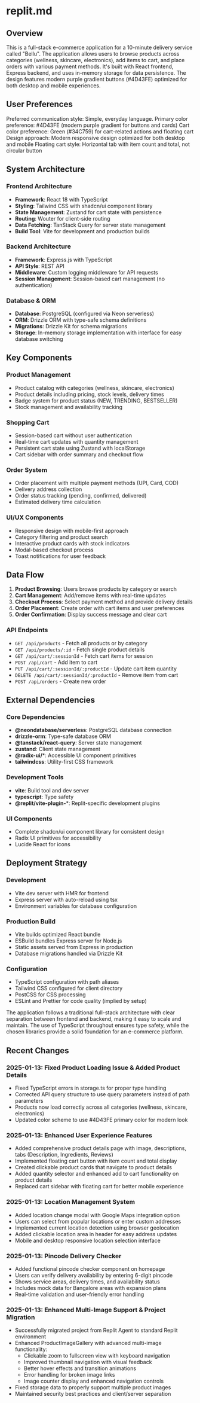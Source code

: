 # replit.md

## Overview

This is a full-stack e-commerce application for a 10-minute delivery service called "Bellu". The application allows users to browse products across categories (wellness, skincare, electronics), add items to cart, and place orders with various payment methods. It's built with React frontend, Express backend, and uses in-memory storage for data persistence. The design features modern purple gradient buttons (#4D43FE) optimized for both desktop and mobile experiences.

## User Preferences

Preferred communication style: Simple, everyday language.
Primary color preference: #4D43FE (modern purple gradient for buttons and cards)
Cart color preference: Green (#34C759) for cart-related actions and floating cart
Design approach: Modern responsive design optimized for both desktop and mobile
Floating cart style: Horizontal tab with item count and total, not circular button

## System Architecture

### Frontend Architecture
- **Framework**: React 18 with TypeScript
- **Styling**: Tailwind CSS with shadcn/ui component library
- **State Management**: Zustand for cart state with persistence
- **Routing**: Wouter for client-side routing
- **Data Fetching**: TanStack Query for server state management
- **Build Tool**: Vite for development and production builds

### Backend Architecture
- **Framework**: Express.js with TypeScript
- **API Style**: REST API
- **Middleware**: Custom logging middleware for API requests
- **Session Management**: Session-based cart management (no authentication)

### Database & ORM
- **Database**: PostgreSQL (configured via Neon serverless)
- **ORM**: Drizzle ORM with type-safe schema definitions
- **Migrations**: Drizzle Kit for schema migrations
- **Storage**: In-memory storage implementation with interface for easy database switching

## Key Components

### Product Management
- Product catalog with categories (wellness, skincare, electronics)
- Product details including pricing, stock levels, delivery times
- Badge system for product status (NEW, TRENDING, BESTSELLER)
- Stock management and availability tracking

### Shopping Cart
- Session-based cart without user authentication
- Real-time cart updates with quantity management
- Persistent cart state using Zustand with localStorage
- Cart sidebar with order summary and checkout flow

### Order System
- Order placement with multiple payment methods (UPI, Card, COD)
- Delivery address collection
- Order status tracking (pending, confirmed, delivered)
- Estimated delivery time calculation

### UI/UX Components
- Responsive design with mobile-first approach
- Category filtering and product search
- Interactive product cards with stock indicators
- Modal-based checkout process
- Toast notifications for user feedback

## Data Flow

1. **Product Browsing**: Users browse products by category or search
2. **Cart Management**: Add/remove items with real-time updates
3. **Checkout Process**: Select payment method and provide delivery details
4. **Order Placement**: Create order with cart items and user preferences
5. **Order Confirmation**: Display success message and clear cart

### API Endpoints
- `GET /api/products` - Fetch all products or by category
- `GET /api/products/:id` - Fetch single product details
- `GET /api/cart/:sessionId` - Fetch cart items for session
- `POST /api/cart` - Add item to cart
- `PUT /api/cart/:sessionId/:productId` - Update cart item quantity
- `DELETE /api/cart/:sessionId/:productId` - Remove item from cart
- `POST /api/orders` - Create new order

## External Dependencies

### Core Dependencies
- **@neondatabase/serverless**: PostgreSQL database connection
- **drizzle-orm**: Type-safe database ORM
- **@tanstack/react-query**: Server state management
- **zustand**: Client state management
- **@radix-ui/***: Accessible UI component primitives
- **tailwindcss**: Utility-first CSS framework

### Development Tools
- **vite**: Build tool and dev server
- **typescript**: Type safety
- **@replit/vite-plugin-***: Replit-specific development plugins

### UI Components
- Complete shadcn/ui component library for consistent design
- Radix UI primitives for accessibility
- Lucide React for icons

## Deployment Strategy

### Development
- Vite dev server with HMR for frontend
- Express server with auto-reload using tsx
- Environment variables for database configuration

### Production Build
- Vite builds optimized React bundle
- ESBuild bundles Express server for Node.js
- Static assets served from Express in production
- Database migrations handled via Drizzle Kit

### Configuration
- TypeScript configuration with path aliases
- Tailwind CSS configured for client directory
- PostCSS for CSS processing
- ESLint and Prettier for code quality (implied by setup)

The application follows a traditional full-stack architecture with clear separation between frontend and backend, making it easy to scale and maintain. The use of TypeScript throughout ensures type safety, while the chosen libraries provide a solid foundation for an e-commerce platform.

## Recent Changes

### 2025-01-13: Fixed Product Loading Issue & Added Product Details
- Fixed TypeScript errors in storage.ts for proper type handling
- Corrected API query structure to use query parameters instead of path parameters
- Products now load correctly across all categories (wellness, skincare, electronics)
- Updated color scheme to use #4D43FE primary color for modern look

### 2025-01-13: Enhanced User Experience Features
- Added comprehensive product details page with image, descriptions, tabs (Description, Ingredients, Reviews)
- Implemented floating cart button with item count and total display
- Created clickable product cards that navigate to product details
- Added quantity selector and enhanced add to cart functionality on product details
- Replaced cart sidebar with floating cart for better mobile experience

### 2025-01-13: Location Management System
- Added location change modal with Google Maps integration option
- Users can select from popular locations or enter custom addresses
- Implemented current location detection using browser geolocation
- Added clickable location area in header for easy address updates
- Mobile and desktop responsive location selection interface

### 2025-01-13: Pincode Delivery Checker
- Added functional pincode checker component on homepage
- Users can verify delivery availability by entering 6-digit pincode
- Shows service areas, delivery times, and availability status
- Includes mock data for Bangalore areas with expansion plans
- Real-time validation and user-friendly error handling

### 2025-01-13: Enhanced Multi-Image Support & Project Migration
- Successfully migrated project from Replit Agent to standard Replit environment
- Enhanced ProductImageGallery with advanced multi-image functionality:
  - Clickable zoom to fullscreen view with keyboard navigation
  - Improved thumbnail navigation with visual feedback
  - Better hover effects and transition animations
  - Error handling for broken image links
  - Image counter display and enhanced navigation controls
- Fixed storage data to properly support multiple product images
- Maintained security best practices and client/server separation